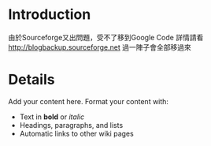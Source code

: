 # Introduction #
由於Sourceforge又出問題，受不了移到Google Code
詳情請看 http://blogbackup.sourceforge.net 過一陣子會全部移過來

# Details #

Add your content here.  Format your content with:
  * Text in **bold** or _italic_
  * Headings, paragraphs, and lists
  * Automatic links to other wiki pages